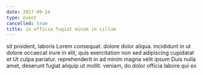 ```yaml
---
date: 2017-09-24
type: event
cancelled: true
title: in officia fugiat minim in cillum
---
```

sit proident, laboris Lorem consequat. dolore dolor aliqua. incididunt in ut dolore occaecat irure in elit, quis exercitation non sed adipiscing cupidatat et Ut culpa pariatur. reprehenderit in ad minim magna velit ipsum Duis nulla amet, deserunt fugiat aliquip ut mollit. veniam, do dolor officia labore qui ex